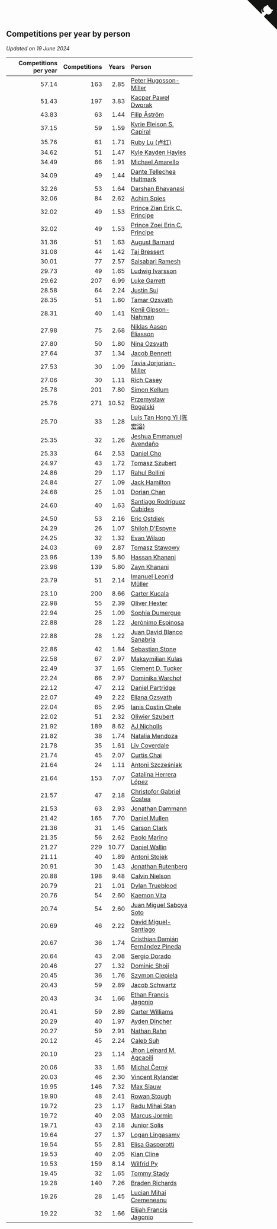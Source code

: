 ## Competitions per year by person

*Updated on 19 June 2024*

| Competitions per year | Competitions | Years | Person |
| ---: | ---: | ---: | :--- |
| 57.14 | 163 | 2.85 | [Peter Hugosson-Miller](https://www.worldcubeassociation.org/persons/2021HUGO01) |
| 51.43 | 197 | 3.83 | [Kacper Paweł Dworak](https://www.worldcubeassociation.org/persons/2020DWOR01) |
| 43.83 | 63 | 1.44 | [Filip Åström](https://www.worldcubeassociation.org/persons/2023ASTR01) |
| 37.15 | 59 | 1.59 | [Kyrie Eleison S. Capiral](https://www.worldcubeassociation.org/persons/2022CAPI02) |
| 35.76 | 61 | 1.71 | [Ruby Lu (卢红)](https://www.worldcubeassociation.org/persons/2022LURU01) |
| 34.62 | 51 | 1.47 | [Kyle Kayden Hayles](https://www.worldcubeassociation.org/persons/2022HAYL02) |
| 34.49 | 66 | 1.91 | [Michael Amarello](https://www.worldcubeassociation.org/persons/2022AMAR09) |
| 34.09 | 49 | 1.44 | [Dante Tellechea Hultmark](https://www.worldcubeassociation.org/persons/2023HULT01) |
| 32.26 | 53 | 1.64 | [Darshan Bhavanasi](https://www.worldcubeassociation.org/persons/2022BHAV01) |
| 32.06 | 84 | 2.62 | [Achim Spies](https://www.worldcubeassociation.org/persons/2021SPIE01) |
| 32.02 | 49 | 1.53 | [Prince Zian Erik C. Principe](https://www.worldcubeassociation.org/persons/2022PRIN08) |
| 32.02 | 49 | 1.53 | [Prince Zoei Erin C. Principe](https://www.worldcubeassociation.org/persons/2022PRIN09) |
| 31.36 | 51 | 1.63 | [August Barnard](https://www.worldcubeassociation.org/persons/2022BARN21) |
| 31.08 | 44 | 1.42 | [Taj Bressert](https://www.worldcubeassociation.org/persons/2023BRES01) |
| 30.01 | 77 | 2.57 | [Saisabari Ramesh](https://www.worldcubeassociation.org/persons/2021RAME01) |
| 29.73 | 49 | 1.65 | [Ludwig Ivarsson](https://www.worldcubeassociation.org/persons/2022IVAR01) |
| 29.62 | 207 | 6.99 | [Luke Garrett](https://www.worldcubeassociation.org/persons/2017GARR05) |
| 28.58 | 64 | 2.24 | [Justin Sui](https://www.worldcubeassociation.org/persons/2022SUIJ01) |
| 28.35 | 51 | 1.80 | [Tamar Ozsvath](https://www.worldcubeassociation.org/persons/2022OZSV04) |
| 28.31 | 40 | 1.41 | [Kenji Gipson-Nahman](https://www.worldcubeassociation.org/persons/2023GIPS01) |
| 27.98 | 75 | 2.68 | [Niklas Aasen Eliasson](https://www.worldcubeassociation.org/persons/2021ELIA01) |
| 27.80 | 50 | 1.80 | [Nina Ozsvath](https://www.worldcubeassociation.org/persons/2022OZSV03) |
| 27.64 | 37 | 1.34 | [Jacob Bennett](https://www.worldcubeassociation.org/persons/2023BENN04) |
| 27.53 | 30 | 1.09 | [Tavia Jorjorian-Miller](https://www.worldcubeassociation.org/persons/2023JORJ01) |
| 27.06 | 30 | 1.11 | [Rich Casey](https://www.worldcubeassociation.org/persons/2023CASE06) |
| 25.78 | 201 | 7.80 | [Simon Kellum](https://www.worldcubeassociation.org/persons/2016KELL12) |
| 25.76 | 271 | 10.52 | [Przemysław Rogalski](https://www.worldcubeassociation.org/persons/2013ROGA02) |
| 25.70 | 33 | 1.28 | [Luis Tan Hong Yi (陈宏溢)](https://www.worldcubeassociation.org/persons/2023YILU01) |
| 25.35 | 32 | 1.26 | [Jeshua Emmanuel Avendaño](https://www.worldcubeassociation.org/persons/2023AVEN01) |
| 25.33 | 64 | 2.53 | [Daniel Cho](https://www.worldcubeassociation.org/persons/2021CHOD01) |
| 24.97 | 43 | 1.72 | [Tomasz Szubert](https://www.worldcubeassociation.org/persons/2022SZUB02) |
| 24.86 | 29 | 1.17 | [Rahul Bollini](https://www.worldcubeassociation.org/persons/2023BOLL01) |
| 24.84 | 27 | 1.09 | [Jack Hamilton](https://www.worldcubeassociation.org/persons/2023HAMI08) |
| 24.68 | 25 | 1.01 | [Dorian Chan](https://www.worldcubeassociation.org/persons/2023DORI01) |
| 24.60 | 40 | 1.63 | [Santiago Rodríguez Cubides](https://www.worldcubeassociation.org/persons/2022CUBI01) |
| 24.50 | 53 | 2.16 | [Eric Ostdiek](https://www.worldcubeassociation.org/persons/2022OSTD01) |
| 24.29 | 26 | 1.07 | [Shiloh D’Espyne](https://www.worldcubeassociation.org/persons/2023DESP01) |
| 24.25 | 32 | 1.32 | [Evan Wilson](https://www.worldcubeassociation.org/persons/2023WILS11) |
| 24.03 | 69 | 2.87 | [Tomasz Stawowy](https://www.worldcubeassociation.org/persons/2021STAW01) |
| 23.96 | 139 | 5.80 | [Hassan Khanani](https://www.worldcubeassociation.org/persons/2018KHAN26) |
| 23.96 | 139 | 5.80 | [Zayn Khanani](https://www.worldcubeassociation.org/persons/2018KHAN28) |
| 23.79 | 51 | 2.14 | [Imanuel Leonid Müller](https://www.worldcubeassociation.org/persons/2022MULL02) |
| 23.10 | 200 | 8.66 | [Carter Kucala](https://www.worldcubeassociation.org/persons/2015KUCA01) |
| 22.98 | 55 | 2.39 | [Oliver Hexter](https://www.worldcubeassociation.org/persons/2022HEXT01) |
| 22.94 | 25 | 1.09 | [Sophia Dumergue](https://www.worldcubeassociation.org/persons/2023DUME02) |
| 22.88 | 28 | 1.22 | [Jerónimo Espinosa](https://www.worldcubeassociation.org/persons/2023ESPI07) |
| 22.88 | 28 | 1.22 | [Juan David Blanco Sanabria](https://www.worldcubeassociation.org/persons/2023SANA04) |
| 22.86 | 42 | 1.84 | [Sebastian Stone](https://www.worldcubeassociation.org/persons/2022STON09) |
| 22.58 | 67 | 2.97 | [Maksymilian Kulas](https://www.worldcubeassociation.org/persons/2021KULA02) |
| 22.49 | 37 | 1.65 | [Clement D. Tucker](https://www.worldcubeassociation.org/persons/2022TUCK09) |
| 22.24 | 66 | 2.97 | [Dominika Warchoł](https://www.worldcubeassociation.org/persons/2021WARC01) |
| 22.12 | 47 | 2.12 | [Daniel Partridge](https://www.worldcubeassociation.org/persons/2022PART02) |
| 22.07 | 49 | 2.22 | [Eliana Ozsvath](https://www.worldcubeassociation.org/persons/2022OZSV01) |
| 22.04 | 65 | 2.95 | [Ianis Costin Chele](https://www.worldcubeassociation.org/persons/2021CHEL01) |
| 22.02 | 51 | 2.32 | [Oliwier Szubert](https://www.worldcubeassociation.org/persons/2022SZUB01) |
| 21.92 | 189 | 8.62 | [AJ Nicholls](https://www.worldcubeassociation.org/persons/2015NICH04) |
| 21.82 | 38 | 1.74 | [Natalia Mendoza](https://www.worldcubeassociation.org/persons/2022MEND24) |
| 21.78 | 35 | 1.61 | [Liv Coverdale](https://www.worldcubeassociation.org/persons/2022COVE02) |
| 21.74 | 45 | 2.07 | [Curtis Chai](https://www.worldcubeassociation.org/persons/2022CHAI02) |
| 21.64 | 24 | 1.11 | [Antoni Szcześniak](https://www.worldcubeassociation.org/persons/2023SZCZ04) |
| 21.64 | 153 | 7.07 | [Catalina Herrera López](https://www.worldcubeassociation.org/persons/2017LOPE31) |
| 21.57 | 47 | 2.18 | [Christofor Gabriel Costea](https://www.worldcubeassociation.org/persons/2022COST03) |
| 21.53 | 63 | 2.93 | [Jonathan Dammann](https://www.worldcubeassociation.org/persons/2021DAMM01) |
| 21.42 | 165 | 7.70 | [Daniel Mullen](https://www.worldcubeassociation.org/persons/2016MULL04) |
| 21.36 | 31 | 1.45 | [Carson Clark](https://www.worldcubeassociation.org/persons/2023CLAR02) |
| 21.35 | 56 | 2.62 | [Paolo Marino](https://www.worldcubeassociation.org/persons/2021MARI04) |
| 21.27 | 229 | 10.77 | [Daniel Wallin](https://www.worldcubeassociation.org/persons/2013WALL03) |
| 21.11 | 40 | 1.89 | [Antoni Stojek](https://www.worldcubeassociation.org/persons/2022STOJ03) |
| 20.91 | 30 | 1.43 | [Jonathan Rutenberg](https://www.worldcubeassociation.org/persons/2023RUTE01) |
| 20.88 | 198 | 9.48 | [Calvin Nielson](https://www.worldcubeassociation.org/persons/2014NIEL03) |
| 20.79 | 21 | 1.01 | [Dylan Trueblood](https://www.worldcubeassociation.org/persons/2023TRUE02) |
| 20.76 | 54 | 2.60 | [Kaemon Vita](https://www.worldcubeassociation.org/persons/2021VITA01) |
| 20.74 | 54 | 2.60 | [Juan Miguel Saboya Soto](https://www.worldcubeassociation.org/persons/2021SOTO01) |
| 20.69 | 46 | 2.22 | [David Miguel-Santiago](https://www.worldcubeassociation.org/persons/2022MIGU02) |
| 20.67 | 36 | 1.74 | [Cristhian Damián Fernández Pineda](https://www.worldcubeassociation.org/persons/2022PINE05) |
| 20.64 | 43 | 2.08 | [Sergio Dorado](https://www.worldcubeassociation.org/persons/2022CORR05) |
| 20.46 | 27 | 1.32 | [Dominic Shoji](https://www.worldcubeassociation.org/persons/2023SHOJ01) |
| 20.45 | 36 | 1.76 | [Szymon Ciepiela](https://www.worldcubeassociation.org/persons/2022CIEP01) |
| 20.43 | 59 | 2.89 | [Jacob Schwartz](https://www.worldcubeassociation.org/persons/2021SCHW01) |
| 20.43 | 34 | 1.66 | [Ethan Francis Jagonio](https://www.worldcubeassociation.org/persons/2022JAGO03) |
| 20.41 | 59 | 2.89 | [Carter Williams](https://www.worldcubeassociation.org/persons/2021WILL06) |
| 20.29 | 40 | 1.97 | [Ayden Dincher](https://www.worldcubeassociation.org/persons/2022DINC01) |
| 20.27 | 59 | 2.91 | [Nathan Rahn](https://www.worldcubeassociation.org/persons/2021RAHN01) |
| 20.12 | 45 | 2.24 | [Caleb Suh](https://www.worldcubeassociation.org/persons/2022SUHC01) |
| 20.10 | 23 | 1.14 | [Jhon Leinard M. Agcaoili](https://www.worldcubeassociation.org/persons/2023AGCA01) |
| 20.06 | 33 | 1.65 | [Michal Černý](https://www.worldcubeassociation.org/persons/2022CERN03) |
| 20.03 | 46 | 2.30 | [Vincent Rylander](https://www.worldcubeassociation.org/persons/2022RYLA01) |
| 19.95 | 146 | 7.32 | [Max Siauw](https://www.worldcubeassociation.org/persons/2017SIAU02) |
| 19.90 | 48 | 2.41 | [Rowan Stough](https://www.worldcubeassociation.org/persons/2022STOU01) |
| 19.72 | 23 | 1.17 | [Radu Mihai Stan](https://www.worldcubeassociation.org/persons/2023STAN09) |
| 19.72 | 40 | 2.03 | [Marcus Jormin](https://www.worldcubeassociation.org/persons/2022JORM01) |
| 19.71 | 43 | 2.18 | [Junior Solis](https://www.worldcubeassociation.org/persons/2022SOLI03) |
| 19.64 | 27 | 1.37 | [Logan Lingasamy](https://www.worldcubeassociation.org/persons/2023LING02) |
| 19.54 | 55 | 2.81 | [Elisa Gasperotti](https://www.worldcubeassociation.org/persons/2021GASP01) |
| 19.53 | 40 | 2.05 | [Kian Cline](https://www.worldcubeassociation.org/persons/2022CLIN01) |
| 19.53 | 159 | 8.14 | [Wilfrid Py](https://www.worldcubeassociation.org/persons/2016PYWI01) |
| 19.45 | 32 | 1.65 | [Tommy Stady](https://www.worldcubeassociation.org/persons/2022STAD01) |
| 19.28 | 140 | 7.26 | [Braden Richards](https://www.worldcubeassociation.org/persons/2017RICH02) |
| 19.26 | 28 | 1.45 | [Lucian Mihai Cremeneanu](https://www.worldcubeassociation.org/persons/2023CREM01) |
| 19.22 | 32 | 1.66 | [Elijah Francis Jagonio](https://www.worldcubeassociation.org/persons/2022JAGO02) |


<a href="https://github.com/jonatanklosko/wca_statistics" class="github-corner" aria-label="View source on Github"><svg width="80" height="80" viewBox="0 0 250 250" style="fill:#151513; color:#fff; position: absolute; top: 0; border: 0; right: 0;" aria-hidden="true"><path d="M0,0 L115,115 L130,115 L142,142 L250,250 L250,0 Z"></path><path d="M128.3,109.0 C113.8,99.7 119.0,89.6 119.0,89.6 C122.0,82.7 120.5,78.6 120.5,78.6 C119.2,72.0 123.4,76.3 123.4,76.3 C127.3,80.9 125.5,87.3 125.5,87.3 C122.9,97.6 130.6,101.9 134.4,103.2" fill="currentColor" style="transform-origin: 130px 106px;" class="octo-arm"></path><path d="M115.0,115.0 C114.9,115.1 118.7,116.5 119.8,115.4 L133.7,101.6 C136.9,99.2 139.9,98.4 142.2,98.6 C133.8,88.0 127.5,74.4 143.8,58.0 C148.5,53.4 154.0,51.2 159.7,51.0 C160.3,49.4 163.2,43.6 171.4,40.1 C171.4,40.1 176.1,42.5 178.8,56.2 C183.1,58.6 187.2,61.8 190.9,65.4 C194.5,69.0 197.7,73.2 200.1,77.6 C213.8,80.2 216.3,84.9 216.3,84.9 C212.7,93.1 206.9,96.0 205.4,96.6 C205.1,102.4 203.0,107.8 198.3,112.5 C181.9,128.9 168.3,122.5 157.7,114.1 C157.9,116.9 156.7,120.9 152.7,124.9 L141.0,136.5 C139.8,137.7 141.6,141.9 141.8,141.8 Z" fill="currentColor" class="octo-body"></path></svg></a><style>.github-corner:hover .octo-arm{animation:octocat-wave 560ms ease-in-out}@keyframes octocat-wave{0%,100%{transform:rotate(0)}20%,60%{transform:rotate(-25deg)}40%,80%{transform:rotate(10deg)}}@media (max-width:500px){.github-corner:hover .octo-arm{animation:none}.github-corner .octo-arm{animation:octocat-wave 560ms ease-in-out}}</style>
